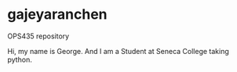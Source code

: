 # gajeyaranchen
OPS435 repository 


Hi, my name is George. 
And I am a Student at Seneca College taking python. 
